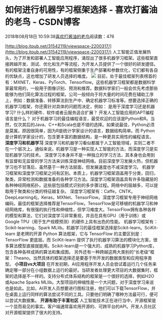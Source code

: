 
# 如何进行机器学习框架选择 - 喜欢打酱油的老鸟 - CSDN博客


2018年08月18日 10:59:38[喜欢打酱油的老鸟](https://me.csdn.net/weixin_42137700)阅读数：476


[http://blog.itpub.net/31542119/viewspace-2200317/](http://blog.itpub.net/31542119/viewspace-2200317/)
人工智能正值发展热头，为了开发和部署人工智能应用程序，涌现出了很多机器学习框架。这些框架直接跨越开发、测试、优化和生产等流程，为开发人员提供了一个很好的研发捷径。有的框架注重自身的可用性，有的框架侧重于生产部署和参数优化，它们都有各自的优缺点，这也增加了研发人员选择的难度。
![](http://img.blog.itpub.net/blog/2018/08/17/77d008816bfd53ee.png?x-oss-process=style/bb)
目前，处于最佳框架列表榜首的有：MXNET、Keras、PyTorch、Tensorflow。这些机器学习框架都是数据科学家最常用的，一般用于图像识别、预测和推荐。数据科学家们一般会优先考虑那些能够为他们简化算法过程的框架。公司一般倾向于将大量的时间花费在辅助工序上，例如：数据准备、转移算法到生产中、确定机器学习标准等。想要选择正确的机器学习框架，你还需针对具体的问题而决定，例如：
是用于深度学习还是机器学习?
什么样的硬件、软件或者云服务适合扩展？
开发人工智能应用的APT编程语言是什么？
对于机器学习的最佳编程语言，最受欢迎的应该是Python和R。当然，仅次其后的Java、C++和Scala也是不错的选择。如果说最佳，Python必须是莫属。原因很简单，因为R是统计学家设计的语言，数据结构简单。而 Python是计算机学家设计的，包含更丰富的数据结构，是一种更具实用性的编程语言。
**深度学习和机器学习**
深度学习和机器学习看似都属于人工智能领域，实则二者不在一个层次上。通俗来说，机器学习是一种实现人工智能的方法，而深度学习是实现机器学习的技术。
深度学习本身并不是一种独立的学习方法，其本身也会用到有监督和无监督的学习方法来训练深度神经网络。目前深度学习发展火热，但机器学习也不甘落后，虽然基于一种方法层面，但发展速度也不减深度学习。
机器学习框架和深度学习框架之间有区别。本质上，机器学习框架涵盖用于分类，回归，聚类，异常检测和数据准备的各种学习方法。深度学习框架涵盖具有许多隐藏层的各种神经网络拓扑。这些层包括模式识别的多步骤过程。网络中的层越多，可以提取用于聚类和分类的特征越复杂。
深度学习框架有：Caffe，CNTK，DeepLearning4j，Keras，MXNet、TensorFlow。深度学习框架专用于神经网络编码，最佳的框架选择推荐是TensorFlow。TensorFlow是可移植的机器学习和神经网络库，有很强的执行性和伸缩性，但学习难度大。TensorFlow拥有各种各样的模型和算法，它们对深度学习非常重视，并且在具有GPU（用于训练）或Google TPU（用于生产规模预测）的硬件上具有出色的性能。
机器学习框架有：Scikit-learning、Spark MLlib。机器学习的最佳框架选择是Scikit-learn。SciKit-learn 是老牌的开源 Python 算法框架，它与 TensorFlow 的主要区别是：TensorFlow 更底层。而 SciKit-learn 提供了执行机器学习算法的模块化方案，很多算法模型直接就能用。Scikit-learn是一个强大的、成熟的机器学习Python库，包含各种各样成熟的算法和集成图。
另外还有一种跨越这两大类别的“长老级”框架：Theano。当然具体的框架选择还是要基于所开发的数据类型和应用程序类型。
**小项目vs大项目**
在开发初期，AI应用程序开发人员会尝试着运行几个任务来确定哪一部分在小组数据上运行的最好。当研发者处理更大项目的大数据集时，框架的选择是不一样的。支持分布式体系结构的框架是一个很好的选择，例如H2O或Apache Sparks MLlib。大型项目的伸缩性是一个大问题，对于深度学习来说也是如此。比如，AI开发人员想要进行图标注册，他们可以下载TensorFlow，并在桌面上运行同样的算法尝试不同的工具。只要他们明确了哪种方法最可行，便可以尝试大数据集。
**开源有助于丰富社区**
人工智能技术正在进行当中，开源框架是一个显而易见的事实。客户端通常喜欢用开源的、可跨平台的API。开发人员社区对开源框架提供了很大的支持。

